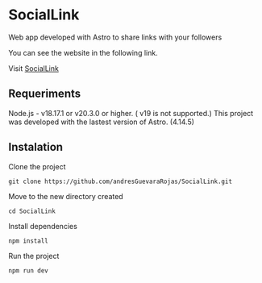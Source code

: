 # SocialLink

Web app developed with Astro to share links with your followers

You can see the website in the following link.

Visit [SocialLink](https://main--astro-social-link.netlify.app/)

## Requeriments

Node.js - v18.17.1 or v20.3.0 or higher. ( v19 is not supported.)
This project was developed with the lastest version of Astro. (4.14.5)

## Instalation

Clone the project

```
git clone https://github.com/andresGuevaraRojas/SocialLink.git
```

Move to the new directory created

```
cd SocialLink
```

Install dependencies

```
npm install
```

Run the project

```
npm run dev
```